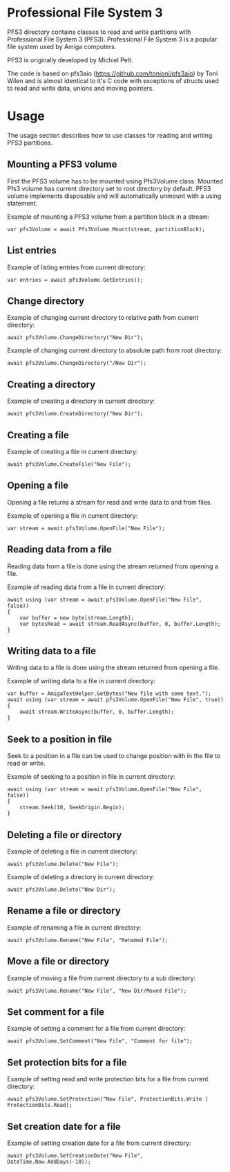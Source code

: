 ﻿# Professional File System 3

PFS3 directory contains classes to read and write partitions with Professional File System 3 (PFS3). Professional File System 3 is a popular file system used by Amiga computers. 

PFS3 is originally developed by Michiel Pelt.

The code is based on pfs3aio (https://github.com/tonioni/pfs3aio) by Toni Wilen and is almost identical to it's C code with exceptions of structs used to read and write data, unions and moving pointers.

# Usage

The usage section describes how to use classes for reading and writing PFS3 partitions.

## Mounting a PFS3 volume

First the PFS3 volume has to be mounted using Pfs3Volume class. Mounted Pfs3 volume has current directory set to root directory by default. PFS3 volume implements disposable and will automatically unmount with a using statement.

Example of mounting a PFS3 volume from a partition block in a stream:
```
var pfs3Volume = await Pfs3Volume.Mount(stream, partitionBlock);
```

## List entries

Example of listing entries from current directory:
```
var entries = await pfs3Volume.GetEntries();
```

## Change directory

Example of changing current directory to relative path from current directory:
```
await pfs3Volume.ChangeDirectory("New Dir");
```

Example of changing current directory to absolute path from root directory:
```
await pfs3Volume.ChangeDirectory("/New Dir");
```

## Creating a directory

Example of creating a directory in current directory:
```
await pfs3Volume.CreateDirectory("New Dir");
```

## Creating a file

Example of creating a file in current directory:
```
await pfs3Volume.CreateFile("New File");
```

## Opening a file

Opening a file returns a stream for read and write data to and from files.

Example of opening a file in current directory:
```
var stream = await pfs3Volume.OpenFile("New File");
```

## Reading data from a file

Reading data from a file is done using the stream returned from opening a file.

Example of reading data from a file in current directory:
```
await using (var stream = await pfs3Volume.OpenFile("New File", false))
{
    var buffer = new byte[stream.Length];
    var bytesRead = await stream.ReadAsync(buffer, 0, buffer.Length);
}
```

## Writing data to a file

Writing data to a file is done using the stream returned from opening a file.

Example of writing data to a file in current directory:
```
var buffer = AmigaTextHelper.GetBytes("New file with some text.");
await using (var stream = await pfs3Volume.OpenFile("New File", true))
{
    await stream.WriteAsync(buffer, 0, buffer.Length);
}
```

## Seek to a position in file

Seek to a position in a file can be used to change position with in the file to read or write.

Example of seeking to a position in file in current directory:
```
await using (var stream = await pfs3Volume.OpenFile("New File", false))
{
    stream.Seek(10, SeekOrigin.Begin);
}

```

## Deleting a file or directory

Example of deleting a file in current directory:
```
await pfs3Volume.Delete("New File");
```

Example of deleting a directory in current directory:
```
await pfs3Volume.Delete("New Dir");
```

## Rename a file or directory

Example of renaming a file in current directory:
```
await pfs3Volume.Rename("New File", "Renamed File");
```

## Move a file or directory

Example of moving a file from current directory to a sub directory:
```
await pfs3Volume.Rename("New File", "New Dir/Moved File");
```

## Set comment for a file

Example of setting a comment for a file from current directory:
```
await pfs3Volume.SetComment("New File", "Comment for file");
```

## Set protection bits for a file

Example of setting read and write protection bits for a file from current directory:
```
await pfs3Volume.SetProtection("New File", ProtectionBits.Write | ProtectionBits.Read);
```

## Set creation date for a file

Example of setting creation date for a file from current directory:
```
await pfs3Volume.SetCreationDate("New File", DateTime.Now.AddDays(-10));
```